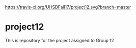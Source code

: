 https://travis-ci.org/UHSDFall17/project12.svg?branch=master

# project12
This is repository for the project assigned to Group 12
